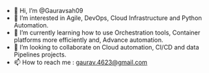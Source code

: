 - 👋 Hi, I’m @Gauravsah09
- 👀 I’m interested in Agile, DevOps, Cloud Infrastructure and Python Automation.
- 🌱 I’m currently learning how to use Orchestration tools, Container platforms more efficiently and, Advance automation.
- 💞️ I’m looking to collaborate on Cloud automation, CI/CD and data Pipelines projects.
- 📫 How to reach me : gaurav.4623@gmail.com

<!---
Gauravsah09/Gauravsah09 is a ✨ special ✨ repository because its `README.md` (this file) appears on your GitHub profile.
You can click the Preview link to take a look at your changes.
--->
